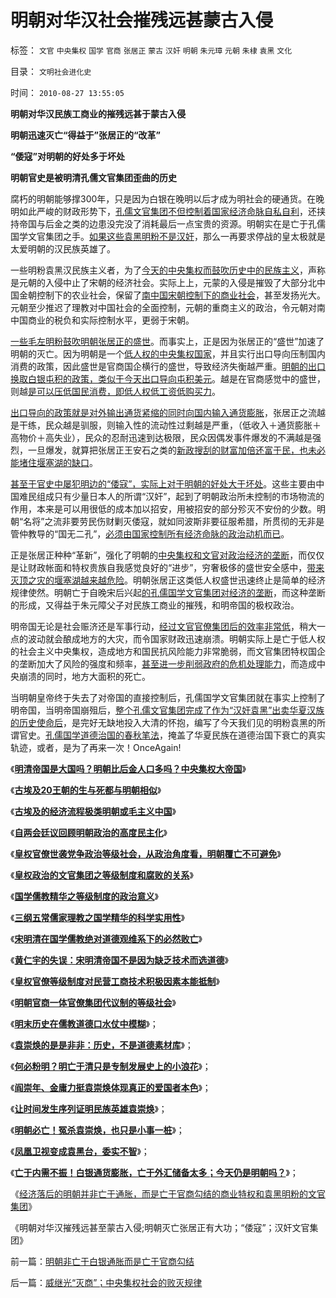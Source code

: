 # 明朝对华汉社会摧残远甚蒙古入侵

标签： `文官` `中央集权` `国学` `官商` `张居正` `蒙古` `汉奸` `明朝` `朱元璋` `元朝` `朱棣` `袁黑` `文化` 

目录： `文明社会进化史`

时间： `2010-08-27 13:55:05`

**明朝对华汉民族工商业的摧残远甚于蒙古入侵**

**明朝迅速灭亡“得益于”张居正的“改革”**

**“倭寇”对明朝的好处多于坏处**

**明朝官史是被明清孔儒文官集团歪曲的历史**

腐朽的明朝能够撑300年，只是因为白银在晚明以后才成为明社会的硬通货。在晚明如此严峻的财政形势下，[孔儒文官集团不但控制着国家经济命脉自私自利](../../../2009/3/19/皇权政治的文官集团之等级制度和腐败的关系.md)，还挟持帝国与后金之类的边患没完没了消耗最后一点宝贵的资源。明朝实在是亡于孔儒国学文官集团之手。[如果这些袁黑明粉不是汉奸](../../../2008/11/8/凤凰卫视变成袁黑台，委实不智.md)，那么一再要求停战的皇太极就是太爱明朝的汉民族英雄了。

一些明粉袁黑汉民族主义者，为了[今天的中央集权而鼓吹历史中的民族主义](../../../2009/7/9/热衷历史意识形态党争的现实利益是什么？.md)，声称是元朝的入侵中止了宋朝的经济社会。实际上上，元蒙的入侵是摧毁了大部分北中国金朝控制下的农业社会，保留了[南中国宋朝控制下的商业社会](../../../2009/11/14/小农历史经济中形成的“一无所有”的小农意识.md)，甚至发扬光大。元朝至少推迟了理教对中国社会的全面控制，元朝的重商主义的政治，令元朝对南中国商业的税负和实际控制水平，更弱于宋朝。

[一些毛左明粉鼓吹明朝张居正的盛世](../../../2010/2/7/有中国特色的凯恩斯主义.md)。而事实上，正是因为张居正的“盛世”加速了明朝的灭亡。因为明朝是一个[低人权的中央集权国家](../../../2010/4/28/中央集权是社会生存成本的高利贷.md)，并且实行出口导向压制国内消费的政策，因此盛世是官商国企横行的盛世，导致经济失衡越严重。[明朝的出口换取白银屯积的政策，类似于今天出口导向屯积美元](../../../2009/7/4/IMF不能挽救中国屯积美元的经济危机.md)。越是在官商感觉中的盛世，则越[是可以压低国民消费，即低人权低工资低购买力](../../../2010/4/23/公有制落后因私人消费被取缔.md)。

[出口导向的政策就是对外输出通货紧缩的同时向国内输入通货膨胀](../../../2007/11/26/中国以超出历史所有战争损失的代价背走了世界通胀.md)，张居正之流越是干练，民众越是驯服，则输入性的流动性过剩越是严重，（低收入＋通货膨胀＋高物价＋高失业），民众的忍耐迅速到达极限，民众因偶发事件爆发的不满越是强烈，一旦爆发，就算把张居正王安石之类的[新政搜刮的财富加倍还富于民，也未必能堵住堰塞湖的缺口](../../../2010/8/20/通货膨胀堰塞湖；神庙和中央银行.md)。

[甚至于官史中屡犯明边的“倭寇”，实际上对于明朝的好处大于坏处](../../../2008/11/20/300万适农区，2000年中国历史文明的含义.md)。这些主要由中国难民组成只有少量日本人的所谓“汉奸”，起到了明朝政治所未控制的市场物流的作用，本来是可以用很低的成本加以招安，用被招安的部分殄灭不安份的少数。明朝“名将”之流非要劳民伤财剿灭倭寇，就如同波斯非要征服希腊，所贯彻的无非是管仲教导的“国无二孔”，[必须由国家控制所有经济命脉的政治动机而已](../../../2010/1/24/走出社会主义观念误区靠“垄断”.md)。

正是张居正种种“革新”，强化了明朝的[中央集权和文官对政治经济的垄断](../../../2010/1/23/垄断和大企业和社会主义都没有前途.md)，而仅仅是让财政帐面和特权贵族自我感觉良好的“进步”，穷奢极侈的盛世安全感中，[带来灭顶之灾的堰塞湖越来越危险](../../../2010/5/18/中央集权与死亡循环不可分割.md)。明朝张居正这类低人权盛世迅速终止是简单的经济规律使然。明朝亡于自晚宋后兴起[的孔儒国学文官集团对经济的垄断](../../../2009/3/24/为什么有中国特色的四不象是不稳定的系统.md)，而这种垄断的形成，又得益于朱元障父子对民族工商业的摧残，和明帝国的极权政治。

明帝国无论是社会赈济还是军事行动，[经过文官官僚集团后的效率非常低](../../../2009/10/22/大赦腐败的成本边界和民主妥协的收益确定.md)，稍大一点的波动就会酿成地方的大灾，而令国家财政迅速崩溃。明朝实际上是亡于低人权的社会主义中央集权，造成地方和国民抗风险能力非常脆弱，而文官集团特权国企的垄断加大了风险的强度和频率，[甚至进一步削弱政府的危机处理能力](../../../2010/5/17/阻尼原理：堰塞湖爆发性必定超出中央集权处理能力.md)，而造成中央崩溃的同时，地方大面积的死亡。

当明朝皇帝终于失去了对帝国的直接控制后，孔儒国学文官集团就在事实上控制了明帝国，当明帝国崩殂后，[整个孔儒文官集团完成了作为“汉奸袁黑”出卖华夏汉族的历史使命后](../../../2010/6/2/道德史观“夷夏之防”历史民族主义流派.md)，是完好无缺地投入大清的怀抱，编写了今天我们见的明粉袁黑的所谓官史。[孔儒国学道德治国的春秋笔法](../../../2010/1/17/春秋笔法三步曲.md)，掩盖了华夏民族在道德治国下衰亡的真实轨迹，或者，是为了再来一次！OnceAgain!

《[**明清帝国是大国吗？明朝比后金人口多吗？中央集权大帝国**](../../../2010/5/26/东方大帝国为什么很容易被少数外族征服？.md)》

《[**古埃及20王朝的生与死都与明朝相似**](../../../2010/5/25/古埃及的大明朝不可避免的沦陷.md)》

《[**古埃及的经济流程极类明朝或毛主义中国**](../../../2010/4/29/古埃及中王国的经济流程极类明朝.md)》

《[**自两会廷议回顾明朝政治的高度民主化**](../../../2010/5/25/古埃及的大明朝不可避免的沦陷.md)》

《[**皇权官僚世袭党争政治等级社会，从政治角度看，明朝覆亡不可避免**](http://hi.baidu.com/darthchn/blog/item/7d7000131614c1c7c2fd7837.html)》

《[**皇权政治的文官集团之等级制度和腐败的关系**](../../../2009/3/19/皇权政治的文官集团之等级制度和腐败的关系.md)》

《[**国学儒教精华之等级制度的政治意义**](../../../2009/3/20/国学儒教精华之等级制度的政治意义.md)》

《[**三纲五常儒家理教之国学精华的科学实用性**](../../../2009/3/21/三纲五常儒家理教之国学精华的科学实用性.md)》

《[**宋明清在国学儒教绝对道德观维系下的必然败亡**](../../../2009/3/22/宋明清在国学儒教绝对道德观维系下的必然败亡.md)》

《[**黄仁宇的失误：宋明清帝国不是因为缺乏技术而选道德**](../../../2009/3/23/黄仁宇的失误：宋明清帝国不是因为缺乏技术而选道德.md)》

《[**皇权官僚等级制度对民营工商技术积极因素本能抵制**](../../../2009/3/23/宋明清皇权官僚等级制度对民营工商技术积极因素抵制.md)》

《[**明朝官商一体官僚集团代议制的等级社会**](../../../2009/3/24/为什么有中国特色的四不象是不稳定的系统.md)》

《[**明末历史在儒教道德口水仗中模糊**](../../../2008/10/25/明末历史在儒教道德口水仗中模糊.md)》；

《[**袁崇焕的是是非非：历史，不是道德素材库**](../../../2008/10/25/袁崇焕的是是非非：历史，不是道德素材库.md)》；

《[**何必粉明？明亡于清只是专制发展史上的小浪花**](http://cid-36d976e82bb7123d.spaces.live.com/blog/cns%2136D976E82BB7123D%211627.entry)》；

《[**阎崇年、金庸力挺袁崇焕体现真正的爱国者本色**](../../../2008/10/26/阎崇年、金庸力挺袁崇焕体现真正的爱国者本色.md)》；

《[**让时间发生序列证明民族英雄袁崇焕**](http://xn--1brw5bf0q0qbg1rug5fm60ci4ki8jdk2bi7n3uj0jak46kmzc/)》；

《[**明朝必亡！冤杀袁崇焕，也只是小事一桩**](../../../2008/10/26/明朝必亡！冤杀袁崇焕，也只是小事一桩.md)》；

《[**凤凰卫视变成袁黑台，委实不智**](../../../2008/11/8/凤凰卫视变成袁黑台，委实不智.md)》；

《[**亡于内需不振！白银通货膨胀，亡于外汇储备太多；今天仍是明朝吗？**](../../../2008/11/3/亡于内需不振！今天仍是明朝吗？.md)》；

《[经济落后的明朝并非亡于通胀，而是亡于官商勾结的商业特权和袁黑明粉的文官集团](../../../2010/8/27/明朝非亡于白银通胀而是亡于官商勾结.md)》

《明朝对华汉摧残远甚至蒙古入侵;明朝灭亡张居正有大功；“倭寇”；汉奸文官集团》



前一篇：[明朝非亡于白银通胀而是亡于官商勾结](../../../2010/8/27/明朝非亡于白银通胀而是亡于官商勾结.md)

后一篇：[威继光“灭商”；中央集权社会的败灭规律](../../../2010/8/27/威继光“灭商”；中央集权社会的败灭规律.md)
